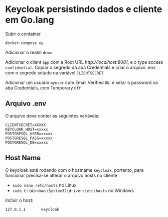 # Keycloak persistindo dados e cliente em Go.lang

Subir o container

`docker-compose up`

Adicionar o realm `demo`

Adicionar o client `app` com a Root URL *http://localhost:8081*, e o type access `confidential`. Copiar o segredo da aba Credentials e criar o arquivo .env com o segredo setado na variável `CLIENTSECRET`

Adicionar um usuario `myuser` com Email Verified `ON`, e setar o password na aba Credentials, com Temporary `Off`

## Arquivo .env

O arquivo deve conter as seguintes variáveis:

```
CLIENTSECRET=XXXXX
KEYCLOAK_HOST=xxxxx
POSTGRESQL_USER=xxxxx
POSTGRESQL_PASS=xxxxx
POSTGRESQL_DB=xxxxx
```

## Host Name

O keycloak está rodando com o hostname `keycloak`, portanto, para funcionar precisa-se alterar o arquivo hosts no cliente
- `sudo nano /etc/hosts` no Linux
- `code C:\Windows\System32\drivers\etc\hosts` no Windows

Incluir o host:

```
127.0.1.1       keycloak
```